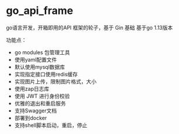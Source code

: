 # go_api_frame

go语言开发，开箱即用的API 框架的轮子，基于 Gin 基础
基于go 1.13版本

功能点：

+ go modules 包管理工具
+ 使用yaml配置文件
+ 默认使用mysql数据库
+ 实现指定接口使用redis缓存
+ 实现图片上传，限制图片格式，大小
+ 使用zap日志库
+ 使用 JWT 进行身份校验
+ 优雅的退出和重启服务
+ 支持Swagger文档
+ 部署到docker 
+ 支持shell脚本启动，重启，停止